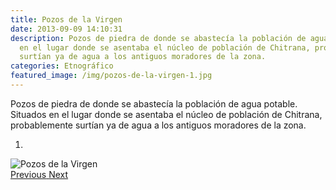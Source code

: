 ```yaml
---
title: Pozos de la Virgen
date: 2013-09-09 14:10:31
description: Pozos de piedra de donde se abastecía la población de agua potable. Situados
  en el lugar donde se asentaba el núcleo de población de Chitrana, probablemente
  surtían ya de agua a los antiguos moradores de la zona.
categories: Etnográfico
featured_image: /img/pozos-de-la-virgen-1.jpg
---
```



Pozos de piedra de donde se abastecía la población de agua potable. Situados en el lugar donde se asentaba el núcleo de población de Chitrana, probablemente surtían ya de agua a los antiguos moradores de la zona.

<div id="myCarousel" class="carousel slide" df-ride="carousel">
  <!-- Indicators -->
  <ol class="carousel-indicators">
    <li df-target="#myCarousel" df-slide-to="0" class="active"></li>
  </ol>
  <!-- Wrapper for slides -->
  <div class="carousel-inner" role="listbox">
    <div class="item active">
      <img src="/img/pozos-de-la-virgen-1.jpg" alt="Pozos de la Virgen">
    </div>
  <!-- Left and right controls -->
  <a class="left carousel-control" href="#myCarousel" role="button" df-slide="prev">
    <span class="glyphicon glyphicon-chevron-left" aria-hidden="true"></span>
    <span class="sr-only">Previous</span>
  </a>
  <a class="right carousel-control" href="#myCarousel" role="button" df-slide="next">
    <span class="glyphicon glyphicon-chevron-right" aria-hidden="true"></span>
    <span class="sr-only">Next</span>
  </a>
</div>
